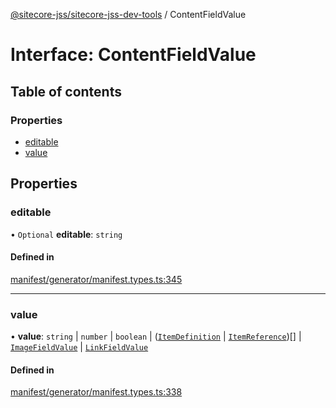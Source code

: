 [@sitecore-jss/sitecore-jss-dev-tools](../README.md) / ContentFieldValue

# Interface: ContentFieldValue

## Table of contents

### Properties

- [editable](ContentFieldValue.md#editable)
- [value](ContentFieldValue.md#value)

## Properties

### editable

• `Optional` **editable**: `string`

#### Defined in

[manifest/generator/manifest.types.ts:345](https://github.com/Sitecore/jss/blob/cc3a2c142/packages/sitecore-jss-dev-tools/src/manifest/generator/manifest.types.ts#L345)

___

### value

• **value**: `string` \| `number` \| `boolean` \| ([`ItemDefinition`](ItemDefinition.md) \| [`ItemReference`](ItemReference.md))[] \| [`ImageFieldValue`](ImageFieldValue.md) \| [`LinkFieldValue`](LinkFieldValue.md)

#### Defined in

[manifest/generator/manifest.types.ts:338](https://github.com/Sitecore/jss/blob/cc3a2c142/packages/sitecore-jss-dev-tools/src/manifest/generator/manifest.types.ts#L338)
